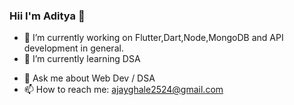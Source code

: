 ### Hii I'm Aditya 👋 ###

- 🔭 I’m currently working on Flutter,Dart,Node,MongoDB and API development in general.
- 🌱 I’m currently learning DSA
<!-- - 👯 I’m looking to collaborate on ... -->
<!-- - 🤔 I’m looking for help with ... -->
- 💬 Ask me about Web Dev / DSA
- 📫 How to reach me: ajayghale2524@gmail.com
<!-- - 😄 Pronouns: ...
- ⚡ Fun fact: ... -->

